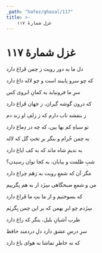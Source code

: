 ```yaml
---
_path: "hafez/ghazal/117"
title: >-
    غزل شمارهٔ ۱۱۷
---
```

# غزل شمارهٔ ۱۱۷

<div class="b" id="bn1"><div class="m1"><p>دل ما به دور رویت ز چمن فَراغ دارد</p></div>
<div class="m2"><p>که چو سرو پایبند است و چو لاله داغ دارد</p></div></div>
<div class="b" id="bn2"><div class="m1"><p>سرِ ما فرونیاید به کمانِ ابروی کس</p></div>
<div class="m2"><p>که درون گوشه گیران، ز جهان فَراغ دارد</p></div></div>
<div class="b" id="bn3"><div class="m1"><p>ز بنفشه تاب دارم که ز زلفِ او زند دم</p></div>
<div class="m2"><p>تو سیاهِ کم بها بین، که چه در دِماغ دارد</p></div></div>
<div class="b" id="bn4"><div class="m1"><p>به چمن خُرام و بنگر برِ تختِ گل که لاله</p></div>
<div class="m2"><p>به ندیمِ شاه ماند که به کف ایاغ دارد</p></div></div>
<div class="b" id="bn5"><div class="m1"><p>شبِ ظلمت و بیابان، به کجا توان رسیدن؟</p></div>
<div class="m2"><p>مگر آن که شمعِ رویت به رَهَم چراغ دارد</p></div></div>
<div class="b" id="bn6"><div class="m1"><p>من و شمعِ صبحگاهی سِزَد ار به هم بِگرییم</p></div>
<div class="m2"><p>که بسوختیم و از ما بتِ ما فَراغ دارد</p></div></div>
<div class="b" id="bn7"><div class="m1"><p>سِزَدم چو ابرِ بهمن که بر این چمن بِگریَم</p></div>
<div class="m2"><p>طرب آشیانِ بلبل، بنگر که زاغ دارد</p></div></div>
<div class="b" id="bn8"><div class="m1"><p>سرِ درسِ عشق دارد دلِ دردمند حافظ</p></div>
<div class="m2"><p>که نه خاطرِ تماشا نه هوای باغ دارد</p></div></div>

